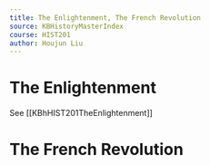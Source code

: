 ```yaml
---
title: The Enlightenment, The French Revolution
source: KBHistoryMasterIndex
course: HIST201
author: Houjun Liu
---
```


# The Enlightenment

See [[KBhHIST201TheEnlightenment]]

# The French Revolution

